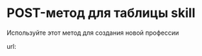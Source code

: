 # POST-метод для таблицы skill

Используйте этот метод для создания новой профессии

url: [](http://127.0.0.1:8000/war/profession/create/)